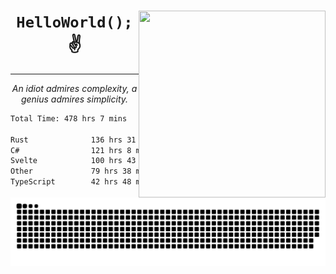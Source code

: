<div text-align="center">
    <img src="https://i.imgur.com/h1q15Kt.gife" align="right" width="299" height="299">
    <h1 align="center"><code>HelloWorld();</code> ✌️</h1>
    <hr>
    <p align="center"><i>An idiot admires complexity, a genius admires simplicity.</i></p>
</div>

<!--START_SECTION:waka-->

```txt
Total Time: 478 hrs 7 mins

Rust              136 hrs 31 mins ██████░░░░░░░░░░░░░░░░░░░   24.48 %
C#                121 hrs 8 mins  █████▒░░░░░░░░░░░░░░░░░░░   21.72 %
Svelte            100 hrs 43 mins ████▓░░░░░░░░░░░░░░░░░░░░   18.06 %
Other             79 hrs 38 mins  ███▓░░░░░░░░░░░░░░░░░░░░░   14.28 %
TypeScript        42 hrs 48 mins  ██░░░░░░░░░░░░░░░░░░░░░░░   07.67 %
```

<!--END_SECTION:waka-->

<picture>
  <source media="(prefers-color-scheme: dark)" srcset="https://raw.githubusercontent.com/Somfic/Somfic/main/github-contribution-grid-snake-dark.svg">
  <source media="(prefers-color-scheme: light)" srcset="https://raw.githubusercontent.com/Somfic/Somfic/main/github-contribution-grid-snake.svg">
  <img alt="github contribution grid snake animation" src="https://raw.githubusercontent.com/Somfic/Somfic/main/github-contribution-grid-snake.svg">
</picture>
